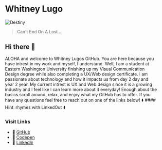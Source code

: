 # Whitney Lugo

![Destiny](https://media.giphy.com/media/kYd8fWbvdynLaCqUUG/giphy.gif)

> Can't End On A Lost....

## Hi there 👋
ALOHA and welcome to Whitney Lugos GitHub. You are here because you have intrest in my work and myself, I understand. Well, I am a student at Eastern Washington University finishing up my Visual Communication Design degree while also completing a UX/Web design certificate. I am passionate about technology and how it impacts us from day 2 day and year 2 year. My current intrest is UX and Web design since it is a growing industry and I feel like I can learn more about it everyday! Enough about the basics scroll around, relax, and enjoy what my GitHub has to offer. If you have any questions feel free to reach out on one of the links below! 
:arrow_down: #### Hint: rhymes with LinkedOut :arrow_down: 

### Visit Links
- :rice_ball: [GitHub](https://github.com/WhitneyL808)
- :ramen: [Codepen](https://codepen.io/whitney-lugo)
- :ice_cream: [LinkedIn](https://www.linkedin.com/in/whitneylugo/)


<!--
**WhitneyL808/WhitneyL808** is a ✨ _special_ ✨ repository because its `README.md` (this file) appears on your GitHub profile.

Here are some ideas to get you started:

- 🔭 I’m currently working on ...
- 🌱 I’m currently learning ...
- 👯 I’m looking to collaborate on ...
- 🤔 I’m looking for help with ...
- 💬 Ask me about ...
- 📫 How to reach me: ...
- 😄 Pronouns: ...
- ⚡ Fun fact: ...
-->
